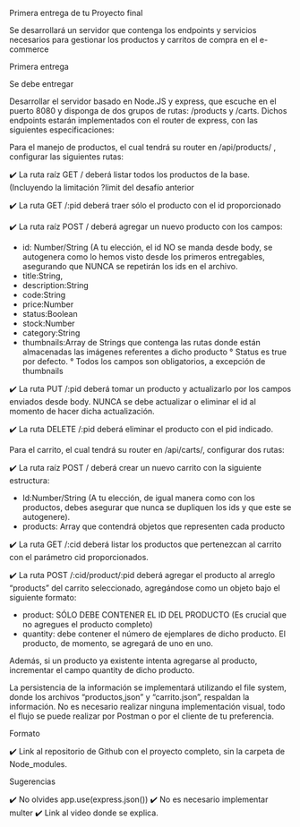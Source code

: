 Primera entrega de tu Proyecto final

Se desarrollará un servidor que contenga los endpoints y servicios necesarios para gestionar los productos y carritos de compra en el e-commerce

Primera entrega

Se debe entregar

Desarrollar el servidor basado en Node.JS y express, que escuche en el puerto 8080 y disponga de dos grupos de rutas: /products y /carts. Dichos endpoints estarán implementados con el router de express, con las siguientes especificaciones:

Para el manejo de productos, el cual tendrá su router en /api/products/ , configurar las siguientes rutas:

✔️ La ruta raíz GET / deberá listar todos los productos de la base. (Incluyendo la limitación ?limit del desafío anterior

✔️ La ruta GET /:pid deberá traer sólo el producto con el id proporcionado

✔️ La ruta raíz POST / deberá agregar un nuevo producto con los campos:
- id: Number/String (A tu elección, el id NO se manda desde body, se autogenera como lo hemos visto desde los primeros entregables, asegurando que NUNCA se repetirán los ids en el archivo.
- title:String,
- description:String
- code:String
- price:Number
- status:Boolean
- stock:Number
- category:String
- thumbnails:Array de Strings que contenga las rutas donde están almacenadas las imágenes referentes a dicho producto
° Status es true por defecto.
° Todos los campos son obligatorios, a excepción de thumbnails

✔️ La ruta PUT /:pid deberá tomar un producto y actualizarlo por los campos enviados desde body. NUNCA se debe actualizar o eliminar el id al momento de hacer dicha actualización.

✔️ La ruta DELETE /:pid deberá eliminar el producto con el pid indicado.

Para el carrito, el cual tendrá su router en /api/carts/, configurar dos rutas:

✔️ La ruta raíz POST / deberá crear un nuevo carrito con la siguiente estructura:
- Id:Number/String (A tu elección, de igual manera como con los productos, debes asegurar que nunca se dupliquen los ids y que este se autogenere).
- products: Array que contendrá objetos que representen cada producto

✔️ La ruta GET /:cid deberá listar los productos que pertenezcan al carrito con el parámetro cid proporcionados.

✔️ La ruta POST  /:cid/product/:pid deberá agregar el producto al arreglo “products” del carrito seleccionado, agregándose como un objeto bajo el siguiente formato:
- product: SÓLO DEBE CONTENER EL ID DEL PRODUCTO (Es crucial que no agregues el producto completo)
- quantity: debe contener el número de ejemplares de dicho producto. El producto, de momento, se agregará de uno en uno.

Además, si un producto ya existente intenta agregarse al producto, incrementar el campo quantity de dicho producto.

La persistencia de la información se implementará utilizando el file system, donde los archivos “productos,json” y “carrito.json”, respaldan la información.
No es necesario realizar ninguna implementación visual, todo el flujo se puede realizar por Postman o por el cliente de tu preferencia.

Formato

✔️ Link al repositorio de Github con el proyecto completo, sin la carpeta de Node_modules.

Sugerencias

✔️ No olvides app.use(express.json())
✔️ No es necesario implementar multer
✔️ Link al video donde se explica.
